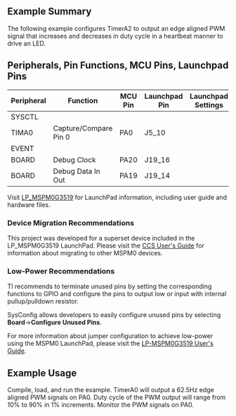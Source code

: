 ## Example Summary

The following example configures TimerA2 to output an edge aligned PWM
signal that increases and decreases in duty cycle in a heartbeat manner to drive an LED.

## Peripherals, Pin Functions, MCU Pins, Launchpad Pins
| Peripheral | Function | MCU Pin | Launchpad Pin | Launchpad Settings |
| --- | --- | --- | --- | --- |
| SYSCTL |  |  |  |  |
| TIMA0 | Capture/Compare Pin 0 | PA0 | J5_10 |  |
| EVENT |  |  |  |  |
| BOARD | Debug Clock | PA20 | J19_16 |  |
| BOARD | Debug Data In Out | PA19 | J19_14 |  |

Visit [LP_MSPM0G3519](https://www.ti.com/tool/LP-MSPM0G3519) for LaunchPad information, including user guide and hardware files.

### Device Migration Recommendations
This project was developed for a superset device included in the LP_MSPM0G3519 LaunchPad. Please
visit the [CCS User's Guide](https://software-dl.ti.com/msp430/esd/MSPM0-SDK/latest/docs/english/tools/ccs_ide_guide/doc_guide/doc_guide-srcs/ccs_ide_guide.html#sysconfig-project-migration)
for information about migrating to other MSPM0 devices.

### Low-Power Recommendations
TI recommends to terminate unused pins by setting the corresponding functions to
GPIO and configure the pins to output low or input with internal
pullup/pulldown resistor.

SysConfig allows developers to easily configure unused pins by selecting **Board**→**Configure Unused Pins**.

For more information about jumper configuration to achieve low-power using the
MSPM0 LaunchPad, please visit the [LP-MSPM0G3519 User's Guide](https://www.ti.com/lit/slau947).

## Example Usage
Compile, load, and run the example.
TimerA0 will output a 62.5Hz edge aligned PWM signals on PA0.
Duty cycle of the PWM output will range from 10% to 90% in 1% increments.
Monitor the PWM signals on PA0.
